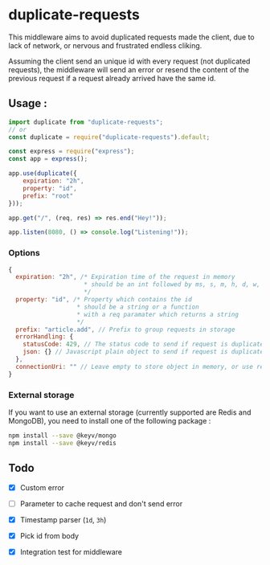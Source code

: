 # duplicate-requests

This middleware aims to avoid duplicated requests made the client, due to lack of network, or nervous and frustrated endless cliking.

Assuming the client send an unique id with every request (not duplicated requests), the middleware will send an error or resend the content of the previous request if a request already arrived have the same id.

## Usage :

```javascript
import duplicate from "duplicate-requests";
// or
const duplicate = require("duplicate-requests").default;

const express = require("express");
const app = express();

app.use(duplicate({
    expiration: "2h",
    property: "id",
    prefix: "root"
}));

app.get("/", (req, res) => res.end("Hey!"));

app.listen(8080, () => console.log("Listening!"));
```

### Options

```javascript
{
  expiration: "2h", /* Expiration time of the request in memory
                     * should be an int followed by ms, s, m, h, d, w,
                     */
  property: "id", /* Property which contains the id
                   * should be a string or a function 
                   * with a req paramater which returns a string
                   */
  prefix: "article.add", // Prefix to group requests in storage
  errorHandling: {
    statusCode: 429, // The status code to send if request is duplicated
    json: {} // Javascript plain object to send if request is duplicated
  },
  connectionUri: "" // Leave empty to store object in memory, or use redis:// or mongodb://
}
```

### External storage

If you want to use an external storage (currently supported are Redis and MongoDB), you need to install one of the following package :

```bash
npm install --save @keyv/mongo
npm install --save @keyv/redis
```

## Todo

- [x] Custom error

- [ ] Parameter to cache request and don't send error

- [x] Timestamp parser (`1d`, `3h`)

- [x] Pick id from body

- [x] Integration test for middleware
